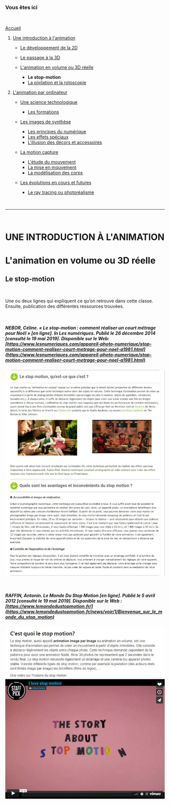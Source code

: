 <br/>

### Vous êtes ici

<br/>

[Accueil](index.md)

1. [Une introduction à l'animation](histoire.md)

    - [Le développement de la 2D]()
    - [Le passage à la 3D]()
    - [L'animation en volume ou 3D réelle](envolume.md)
    
        * **Le stop-motion**
        * [La pixilation et la rotoscopie](pixilation.md)

2. [L'animation par ordinateur](parordinateur.md)

    - [Une science technologique]()
    
        * [Les formations]()
    
    - [Les images de synthèse]()
    
        * [Les principes du numérique]()
        * [Les effets spéciaux]()
        * [L'illusion des décors et accessoires](decor.md)
        
    - [La motion capture]()
    
        * [L'étude du mouvement]()
        * [La mise en mouvement]()
        * [La modélisation des corps]()

    - [Les évolutions en cours et futures]()
    
        * [Le ray tracing ou photoréalisme]()
        
<br/>

--------------------------------------------------------

<br/>

# UNE INTRODUCTION À L'ANIMATION
# L'animation en volume ou 3D réelle
## Le stop-motion

<br/>

Une ou deux lignes qui expliquent ce qu’on retrouve dans cette classe. Ensuite, publication des différentes ressources trouvées.

<br/>

##### NEBOR, Céline. « Le stop-motion : comment réaliser un court métrage pour Noël » [en ligne]. In Les numériques. Publié le 26 décembre 2014 [consulté le 19 mai 2019]. Disponible sur le Web: [https://www.lesnumeriques.com/appareil-photo-numerique/stop-motion-comment-realiser-court-metrage-pour-noel-a1981.html](https://www.lesnumeriques.com/appareil-photo-numerique/stop-motion-comment-realiser-court-metrage-pour-noel-a1981.html)

![Le stop motion, qu'est-ce que c'est ?](images/stopmotion.JPG "Le stop-motion")
![Quels sont les avantages et inconvénients du stop motion ?](images/avantagestopmotion.JPG "Le stop-motion")

<br/>

##### RAFFIN, Antonin. Le Monde Du Stop Motion [en ligne]. Publié le 5 avril 2012 [consulté le 19 mai 2019]. Disponible sur le Web : [https://www.lemondedustopmotion.fr/](https://www.lemondedustopmotion.fr/news/voir/1/Bienvenue_sur_le_monde_du_stop_motion)

![Le Monde du stop-motion](images/mondestopmotion.JPG "Le monde du stop-motion")
![The story about stop-motion : vidéo](images/mondestopmotionvideo.JPG "The story about stop-motion")

<br/>
